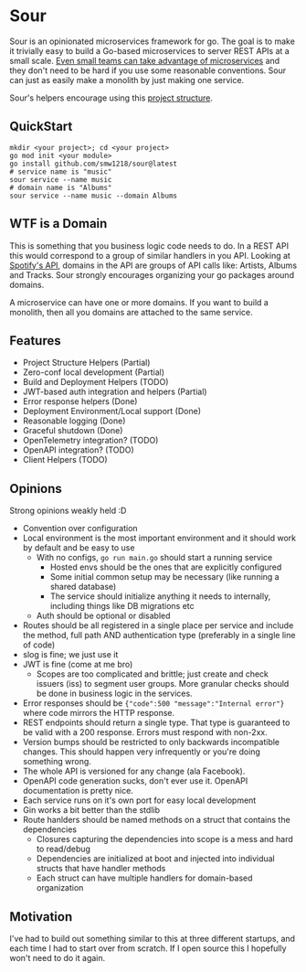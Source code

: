 # Sour

Sour is an opinionated microservices framework for go. The goal is to make it trivially easy to build a Go-based microservices to server REST APIs at a small scale. [Even small teams can take advantage of microservices](https://www.scottwhite.dev/posts/microservices-for-startups/) and they don't need to be hard if you use some reasonable conventions. Sour can just as easily make a monolith by just making one service.  

Sour's helpers encourage using this [project structure](https://www.scottwhite.dev/posts/go-project-structure/).

## QuickStart
```
mkdir <your project>; cd <your project>
go mod init <your module>
go install github.com/smw1218/sour@latest
# service name is "music"
sour service --name music
# domain name is "Albums"
sour service --name music --domain Albums
```

## WTF is a Domain
This is something that you business logic code needs to do. In a REST API this would correspond to a group of
similar handlers in you API. Looking at [Spotify's API](https://developer.spotify.com/documentation/web-api), 
domains in the API are groups of API calls like: Artists, Albums and Tracks. Sour strongly
encourages organizing your go packages around domains.

A microservice can have one or more domains. If you want to build a monolith, then all you domains are attached
to the same service.

## Features

* Project Structure Helpers (Partial)
* Zero-conf local development (Partial)
* Build and Deployment Helpers (TODO)
* JWT-based auth integration and helpers (Partial)
* Error response helpers (Done)
* Deployment Environment/Local support (Done)
* Reasonable logging (Done)
* Graceful shutdown (Done)
* OpenTelemetry integration? (TODO)
* OpenAPI integration? (TODO)
* Client Helpers (TODO)

## Opinions
Strong opinions weakly held :D

* Convention over configuration
* Local environment is the most important environment and it should work by default and be easy to use
    * With no configs, `go run main.go` should start a running service
        * Hosted envs should be the ones that are explicitly configured
        * Some initial common setup may be necessary (like running a shared database)
        * The service should initialize anything it needs to internally, including things like DB migrations etc
    * Auth should be optional or disabled
* Routes should be all registered in a single place per service and include the method, full path AND authentication type (preferably in a single line of code)
* slog is fine; we just use it
* JWT is fine (come at me bro)
    * Scopes are too complicated and brittle; just create and check issuers (iss) to segment user groups. More granular checks should be done in business logic in the services. 
* Error responses should be `{"code":500 "message":"Internal error"}` where code mirrors the HTTP response.
* REST endpoints should return a single type. That type is guaranteed to be valid with a 200 response. Errors must respond with non-2xx.
* Version bumps should be restricted to only backwards incompatible changes. This should happen very infrequently or you're doing something wrong.
* The whole API is versioned for any change (ala Facebook).
* OpenAPI code generation sucks, don't ever use it. OpenAPI documentation is pretty nice.
* Each service runs on it's own port for easy local development
* Gin works a bit better than the stdlib
* Route hanlders should be named methods on a struct that contains the dependencies
    * Closures capturing the dependencies into scope is a mess and hard to read/debug
    * Dependencies are initialized at boot and injected into individual structs that have handler methods
    * Each struct can have multiple handlers for domain-based organization

## Motivation
I've had to build out something similar to this at three different startups, and each time I had to start over
from scratch. If I open source this I hopefully won't need to do it again.

